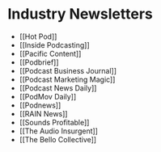 # Industry Newsletters
* [[Hot Pod]]
* [[Inside Podcasting]]
* [[Pacific Content]]
* [[Podbrief]]
* [[Podcast Business Journal]]
* [[Podcast Marketing Magic]]
* [[Podcast News Daily]]
* [[PodMov Daily]]
* [[Podnews]]
* [[RAIN News]]
* [[Sounds Profitable]]
* [[The Audio Insurgent]]
* [[The Bello Collective]]
